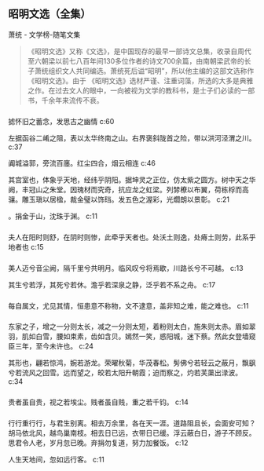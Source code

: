 ## 昭明文选（全集）

萧统  -  文学榜-随笔文集

> 《昭明文选》又称《文选》，是中国现存的最早一部诗文总集，收录自周代至六朝梁以前七八百年间130多位作者的诗文700余篇，由南朝梁武帝的长子萧统组织文人共同编选。萧统死后谥“昭明”，所以他主编的这部文选称作《昭明文选》。由于 《昭明文选》选材严谨、注重词藻，所选的大多是典雅之作。在过去文人的眼中，一向被视为文学的教科书，是士子们必读的一部书，千余年来流传不衰。


### 

摅怀旧之蓄念，发思古之幽情 c:60

左据函谷二崤之阻，表以太华终南之山。右界褒斜陇首之险，带以洪河泾渭之川。 c:37

阗城溢郭，旁流百廛。红尘四合，烟云相连 c:46

其宫室也，体象乎天地，经纬乎阴阳。据坤灵之正位，仿太紫之圆方。树中天之华阙，丰冠山之朱堂。因瑰材而究奇，抗应龙之虹梁。列棼橑以布翼，荷栋桴而高骧。雕玉瑱以居楹，裁金璧以饰珰。发五色之渥彩，光爓朗以景彰。 c:21

。捐金于山，沈珠于渊。 c:11

### 

夫人在阳时则舒，在阴时则惨，此牵乎天者也。处沃土则逸，处瘠土则劳，此系乎地者也 c:15

### 

美人迈兮音尘阙，隔千里兮共明月。临风叹兮将焉歇，川路长兮不可越。 c:13

其生兮若浮，其死兮若休。澹乎若深泉之静，泛乎若不系之舟。 c:17

### 

每自属文，尤见其情，恒患意不称物，文不逮意，盖非知之难，能之难也。 c:11

### 

东家之子，增之一分则太长，减之一分则太短，着粉则太白，施朱则太赤。眉如翠羽，肌如白雪，腰如束素，齿如含贝。嫣然一笑，惑阳城，迷下蔡。然此女登墙窥臣三年，至今未许也。 c:24

其形也，翩若惊鸿，婉若游龙。荣曜秋菊，华茂春松。髣佛兮若轻云之蔽月，飘飖兮若流风之回雪。远而望之，皎若太阳升朝霞；迫而察之，灼若芙蕖出渌波。 c:34

### 

贵者虽自贵，视之若埃尘。贱者虽自贱，重之若千钧。 c:14

### 

行行重行行，与君生别离。相去万余里，各在天一涯。道路阻且长，会面安可知？胡马依北风，越鸟巢南枝。相去日已远，衣带日已缓。浮云蔽白日，游子不顾反。思君令人老，岁月忽已晚。弃捐勿复道，努力加餐饭。 c:12

人生天地间，忽如远行客。 c:11